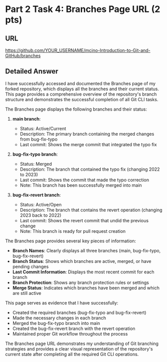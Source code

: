 # Part 2 Task 4: Branches Page URL (2 pts)

## URL
https://github.com/YOUR_USERNAME/mcino-Introduction-to-Git-and-GitHub/branches

## Detailed Answer

I have successfully accessed and documented the Branches page of my forked repository, which displays all the branches and their current status. This page provides a comprehensive overview of the repository's branch structure and demonstrates the successful completion of all Git CLI tasks.

The Branches page displays the following branches and their status:

1. **main branch**: 
   - Status: Active/Current
   - Description: The primary branch containing the merged changes from bug-fix-typo
   - Last commit: Shows the merge commit that integrated the typo fix

2. **bug-fix-typo branch**:
   - Status: Merged
   - Description: The branch that contained the typo fix (changing 2022 to 2023)
   - Last commit: Shows the commit that made the typo correction
   - Note: This branch has been successfully merged into main

3. **bug-fix-revert branch**:
   - Status: Active/Open
   - Description: The branch that contains the revert operation (changing 2023 back to 2022)
   - Last commit: Shows the revert commit that undid the previous change
   - Note: This branch is ready for pull request creation

The Branches page provides several key pieces of information:

- **Branch Names**: Clearly displays all three branches (main, bug-fix-typo, bug-fix-revert)
- **Branch Status**: Shows which branches are active, merged, or have pending changes
- **Last Commit Information**: Displays the most recent commit for each branch
- **Branch Protection**: Shows any branch protection rules or settings
- **Merge Status**: Indicates which branches have been merged and which are still active

This page serves as evidence that I have successfully:
- Created the required branches (bug-fix-typo and bug-fix-revert)
- Made the necessary changes in each branch
- Merged the bug-fix-typo branch into main
- Created the bug-fix-revert branch with the revert operation
- Maintained proper Git workflow throughout the process

The Branches page URL demonstrates my understanding of Git branching strategies and provides a clear visual representation of the repository's current state after completing all the required Git CLI operations.
